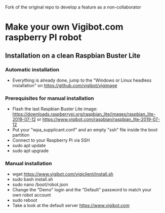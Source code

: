 Fork of the original repo to develop a feature as a non-collaborator

# Make your own Vigibot.com raspberry PI robot

## Installation on a clean Raspbian Buster Lite

### Automatic installation

- Everything is already done, jump to the "Windows or Linux headless installation" on https://github.com/vigibot/vigimage

### Prerequisites for manual installation

- Flash the last Raspbian Buster Lite image: https://downloads.raspberrypi.org/raspbian_lite/images/raspbian_lite-2019-07-12 or https://www.vigibot.com/raspbian/raspbian_lite-2019-07-12
- Put your "wpa_supplicant.conf" and an empty "ssh" file inside the boot partition
- Connect to your Raspberry Pi via SSH
- sudo apt update
- sudo apt upgrade

### Manual installation

- wget https://www.vigibot.com/vigiclient/install.sh
- sudo bash install.sh
- sudo nano /boot/robot.json
- Change the "Demo" login and the "Default" password to match your own robot account
- sudo reboot
- Take a look at the default server https://www.vigibot.com
